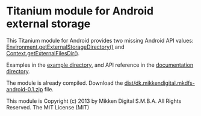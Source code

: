 Titanium module for Android external storage
===============================

This Titanium module for Android provides two missing Android API values:
<a href="https://developer.android.com/reference/android/os/Environment.html#getExternalStorageDirectory()">Environment.getExternalStorageDirectory()</a> and <a href="https://developer.android.com/reference/android/content/Context.html#getExternalFilesDir(java.lang.String)">Context.getExternalFilesDir()</a>.

Examples in the [example directory](./ti_androidexternalstoragemodule/blob/master/example/app.js), and API reference in the [documentation directory](./ti_androidexternalstoragemodule/blob/master/documentation/index.md).

The module is already compiled. Download the [dist/dk.mikkendigital.mkdfs-android-0.1.zip](./ti_androidexternalstoragemodule/blob/master/dist/dk.mikkendigital.mkdfs-android-0.1.zip?raw=true) file.

This module is Copyright (c) 2013 by Mikken Digital S.M.B.A. All Rights Reserved. The MIT License (MIT)
